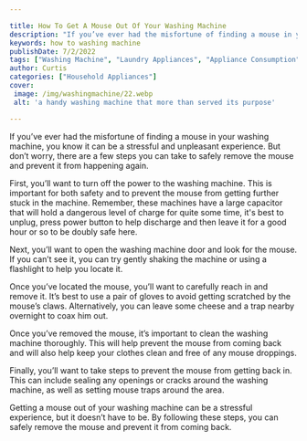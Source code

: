 ```yaml
---

title: How To Get A Mouse Out Of Your Washing Machine
description: "If you’ve ever had the misfortune of finding a mouse in your washing machine, you know it can be a stressful and unpleasant experi...learn about it in this post"
keywords: how to washing machine
publishDate: 7/2/2022
tags: ["Washing Machine", "Laundry Appliances", "Appliance Consumption", "Clean Appliance", "Appliance Guide"]
author: Curtis
categories: ["Household Appliances"]
cover: 
 image: /img/washingmachine/22.webp
 alt: 'a handy washing machine that more than served its purpose'

---
```


If you’ve ever had the misfortune of finding a mouse in your washing machine, you know it can be a stressful and unpleasant experience. But don’t worry, there are a few steps you can take to safely remove the mouse and prevent it from happening again.

First, you’ll want to turn off the power to the washing machine. This is important for both safety and to prevent the mouse from getting further stuck in the machine. Remember, these machines have a large capacitor that will hold a dangerous level of charge for quite some time, it's best to unplug, press power button to help discharge and then leave it for a good hour or so to be doubly safe here. 

Next, you’ll want to open the washing machine door and look for the mouse. If you can’t see it, you can try gently shaking the machine or using a flashlight to help you locate it.

Once you’ve located the mouse, you’ll want to carefully reach in and remove it. It’s best to use a pair of gloves to avoid getting scratched by the mouse’s claws. Alternatively, you can leave some cheese and a trap nearby overnight to coax him out. 

Once you’ve removed the mouse, it’s important to clean the washing machine thoroughly. This will help prevent the mouse from coming back and will also help keep your clothes clean and free of any mouse droppings.

Finally, you’ll want to take steps to prevent the mouse from getting back in. This can include sealing any openings or cracks around the washing machine, as well as setting mouse traps around the area.

Getting a mouse out of your washing machine can be a stressful experience, but it doesn’t have to be. By following these steps, you can safely remove the mouse and prevent it from coming back.
